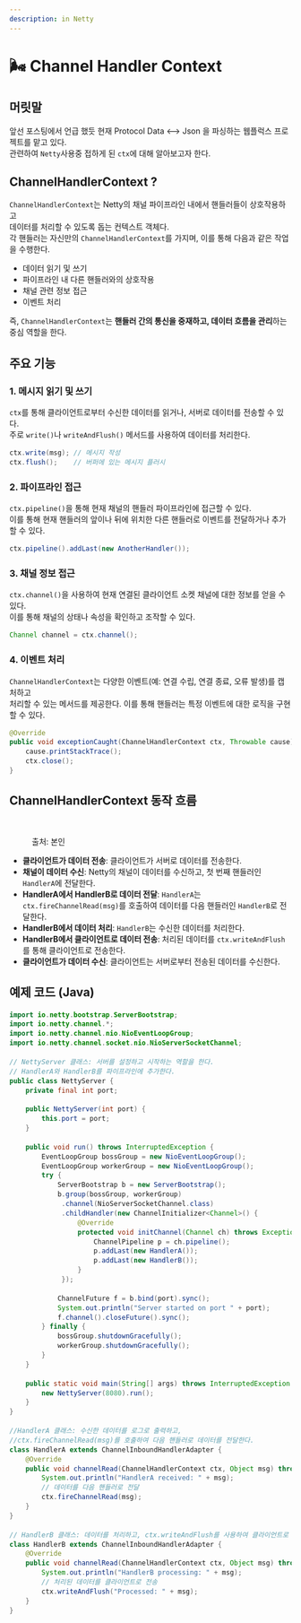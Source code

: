 ```yaml
---
description: in Netty
---
```


# 🌬️ Channel Handler Context

## 머릿말

앞선 포스팅에서 언급 했듯 현재 Protocol Data <--> Json 을 파싱하는 웹플럭스 프로젝트를 맡고 있다.\
관련하여 `Netty`사용중 접하게 된 `ctx`에 대해 알아보고자 한다.

## ChannelHandlerContext ?

`ChannelHandlerContext`는 Netty의 채널 파이프라인 내에서 핸들러들이 상호작용하고 \
데이터를 처리할 수 있도록 돕는 컨텍스트 객체다. \
각 핸들러는 자신만의 `ChannelHandlerContext`를 가지며, 이를 통해 다음과 같은 작업을 수행한다.

* 데이터 읽기 및 쓰기
* 파이프라인 내 다른 핸들러와의 상호작용
* 채널 관련 정보 접근
* 이벤트 처리

즉, `ChannelHandlerContext`는 **핸들러 간의 통신을 중재하고, 데이터 흐름을 관리**하는 중심 역할을 한다.

## 주요 기능

### 1. 메시지 읽기 및 쓰기

`ctx`를 통해 클라이언트로부터 수신한 데이터를 읽거나, 서버로 데이터를 전송할 수 있다. \
주로 `write()`나 `writeAndFlush()` 메서드를 사용하여 데이터를 처리한다.

```java
ctx.write(msg); // 메시지 작성
ctx.flush();    // 버퍼에 있는 메시지 플러시
```

### 2. 파이프라인 접근

`ctx.pipeline()`을 통해 현재 채널의 핸들러 파이프라인에 접근할 수 있다. \
이를 통해 현재 핸들러의 앞이나 뒤에 위치한 다른 핸들러로 이벤트를 전달하거나 추가할 수 있다.

```java
ctx.pipeline().addLast(new AnotherHandler());
```

### 3. 채널 정보 접근

`ctx.channel()`을 사용하여 현재 연결된 클라이언트 소켓 채널에 대한 정보를 얻을 수 있다. \
이를 통해 채널의 상태나 속성을 확인하고 조작할 수 있다.

```java
Channel channel = ctx.channel();
```

### 4. 이벤트 처리

`ChannelHandlerContext`는 다양한 이벤트(예: 연결 수립, 연결 종료, 오류 발생)를 캡처하고 \
처리할 수 있는 메서드를 제공한다. 이를 통해 핸들러는 특정 이벤트에 대한 로직을 구현할 수 있다.

```java
@Override
public void exceptionCaught(ChannelHandlerContext ctx, Throwable cause) {
    cause.printStackTrace();
    ctx.close();
}
```

## ChannelHandlerContext 동작 흐름

<figure><img src="../../.gitbook/assets/스크린샷 2024-10-30 오후 7.51.12.png" alt=""><figcaption><p>출처: 본인</p></figcaption></figure>

* **클라이언트가 데이터 전송**: 클라이언트가 서버로 데이터를 전송한다.
* **채널이 데이터 수신**: Netty의 채널이 데이터를 수신하고, 첫 번째 핸들러인 `HandlerA`에 전달한다.
* **HandlerA에서 HandlerB로 데이터 전달**: `HandlerA`는 `ctx.fireChannelRead(msg)`를 호출하여 데이터를 다음 핸들러인 `HandlerB`로 전달한다.
* **HandlerB에서 데이터 처리**: `HandlerB`는 수신한 데이터를 처리한다.
* **HandlerB에서 클라이언트로 데이터 전송**: 처리된 데이터를 `ctx.writeAndFlush`를 통해 클라이언트로 전송한다.
* **클라이언트가 데이터 수신**: 클라이언트는 서버로부터 전송된 데이터를 수신한다.



## 예제 코드 (Java)

```java
import io.netty.bootstrap.ServerBootstrap;
import io.netty.channel.*;
import io.netty.channel.nio.NioEventLoopGroup;
import io.netty.channel.socket.nio.NioServerSocketChannel;

// NettyServer 클래스: 서버를 설정하고 시작하는 역할을 한다. 
// HandlerA와 HandlerB를 파이프라인에 추가한다.
public class NettyServer {
    private final int port;

    public NettyServer(int port) {
        this.port = port;
    }

    public void run() throws InterruptedException {
        EventLoopGroup bossGroup = new NioEventLoopGroup();
        EventLoopGroup workerGroup = new NioEventLoopGroup();
        try {
            ServerBootstrap b = new ServerBootstrap();
            b.group(bossGroup, workerGroup)
             .channel(NioServerSocketChannel.class)
             .childHandler(new ChannelInitializer<Channel>() {
                 @Override
                 protected void initChannel(Channel ch) throws Exception {
                     ChannelPipeline p = ch.pipeline();
                     p.addLast(new HandlerA());
                     p.addLast(new HandlerB());
                 }
             });

            ChannelFuture f = b.bind(port).sync();
            System.out.println("Server started on port " + port);
            f.channel().closeFuture().sync();
        } finally {
            bossGroup.shutdownGracefully();
            workerGroup.shutdownGracefully();
        }
    }

    public static void main(String[] args) throws InterruptedException {
        new NettyServer(8080).run();
    }
}

//HandlerA 클래스: 수신한 데이터를 로그로 출력하고, 
//ctx.fireChannelRead(msg)를 호출하여 다음 핸들러로 데이터를 전달한다.
class HandlerA extends ChannelInboundHandlerAdapter {
    @Override
    public void channelRead(ChannelHandlerContext ctx, Object msg) throws Exception {
        System.out.println("HandlerA received: " + msg);
        // 데이터를 다음 핸들러로 전달
        ctx.fireChannelRead(msg);
    }
}

// HandlerB 클래스: 데이터를 처리하고, ctx.writeAndFlush를 사용하여 클라이언트로 응답을 전송한다.
class HandlerB extends ChannelInboundHandlerAdapter {
    @Override
    public void channelRead(ChannelHandlerContext ctx, Object msg) throws Exception {
        System.out.println("HandlerB processing: " + msg);
        // 처리된 데이터를 클라이언트로 전송
        ctx.writeAndFlush("Processed: " + msg);
    }
}

```
